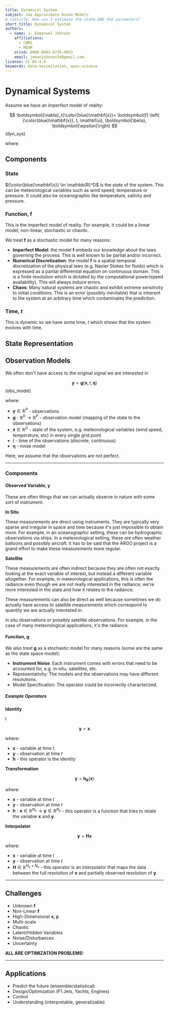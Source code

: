 ```yaml
---
title: Dynamical System
subject: Jax Approximate Ocean Models
# subtitle: How can I estimate the state AND the parameters?
short_title: Dynamical System
authors:
  - name: J. Emmanuel Johnson
    affiliations:
      - CNRS
      - MEOM
    orcid: 0000-0002-6739-0053
    email: jemanjohnson34@gmail.com
license: CC-BY-4.0
keywords: data-assimilation, open-science
---
```


# Dynamical Systems

Assume we have an imperfect model of reality:

$$
\boldsymbol{\nabla}_t{\color{blue}\mathbf{x}}= \boldsymbol{f} \left( {\color{blue}\mathbf{x}}, t, \mathbf{u}, \boldsymbol{\beta}, \boldsymbol{\epsilon}\right)
$$(dyn_sys)

where 


## Components

### State

${\color{blue}\mathbf{x}} \in \mathbb{R}^D$ is the *state* of the system. This can be meteorological variables such as wind speed, temperature or pressure. It could also be oceanographic like temperature, salinity and pressure. 

### Function, $\boldsymbol{f}$

This is the imperfect model of reality. For example, it could be a linear model, non-linear, stochastic or chaotic.

We treat $\boldsymbol{f}$ as a stochastic model for many reasons:

- **Imperfect Model**: the model $\boldsymbol{f}$ embeds our knowledge about the laws governing the process. This is well known to be partial and/or incorrect.
- **Numerical Discretization**: the model $\boldsymbol{f}$ is a spatial-temporal discretization of the physical laws (e.g. Navier Stokes for fluids) which is expressed as a partial differential equation on continuous domain. This is a finite resolution which is dictated by the computational power/speed availability). This will always induce errors.
- **Chaos**: Many natural systems are chaotic and exhibit extreme sensitivity to initial conditions. This is an error (possibly inevitable) that is inherent to the system at an arbitrary time which contaminates the prediction.

### Time, $t$

This is dynamic so we have some time, $t$ which shows that the system evolves with time.

## State Representation



## Observation Models

We often don't have access to the original signal we are interested in

$$
\mathbf{y} = \boldsymbol{g}(\mathbf{x},t, \boldsymbol{\eta})
$$(obs_model)

where:

- $\mathbf{y} \in \mathbb{R}^P$ - observations
- $\boldsymbol{g}: \mathbb{R}^D\rightarrow \mathbb{R}^P$ - observation model (mapping of the state to the observations)
- $\mathbf{x} \in \mathbb{R}^D$ - state of the system, e.g. meteorological variables (wind speed, temperature, etc) in every single grid point
- $t$ - time of the observations (discrete, continuous)
- $\boldsymbol{\eta}$ - noise model

Here, we assume that the observations are not perfect.

---

### Components

#### Observed Variable, $\mathbf{y}$

These are often things that we can actually observe in nature with some sort of instrument. 

**In Situ** 

These measurements are direct using instruments. They are typically very sparse and irregular in space and time because it's just impossible to obtain more. For example, in an oceanographic setting, these can be hydrographic observations via ships. In a meteorological setting, these are often weather balloons and possibly aircraft. It has to be said that the ARGO project is a grand effort to make these measurements more regular. 

**Satellite**

These measurements are often indirect because they are often not exactly looking at the exact variable of interest, but instead a different variable altogether. For example, in meteorological applications, this is often the radiance even though we are not really interested in the radiance; we're more interested in the state and how it relates to the radiance.

These measurements can also be direct as well because sometimes we do actually have access to satellite measurements which correspond to quantity we are actually interested in. 

 in situ observations or possibly satellite observations. For example, in the case of many meteorological applications, it's the radiance.

 #### Function, $\boldsymbol{g}$

We also treat $\boldsymbol{g}$ as a stochastic model for many reasons (some are the same as the state space model):

- **Instrument Noise**: Each instrument comes with errors that need to be accounted for, e.g. in-situ, satellites, etc.
- Representativity: The models and the observations may have different resolutions.
- Model Specification: The operator could be incorrectly characterized.


##### Example Operators

**Identity**

I

$$\mathbf{y} = \mathbf{x}$$

where:

- $\mathbf{x}$ - variable at time $t$.
- $\mathbf{y}$ - observation at time $t$
- $\boldsymbol{h}$ - this operator is the identity


**Transformation**

$$\mathbf{y} = \boldsymbol{h}_{\boldsymbol \theta}(\mathbf{x})$$

where:

- $\mathbf{x}$ - variable at time $t$
- $\mathbf{y}$ - observation at time $t$
- $\mathbf{h}: \mathbf{x} \in \mathbb{R}^{N_x} \rightarrow \mathbf{y} \in \mathbb{R}^{N_y}$ - this operator is a function that tries to relate the variable $\mathbf{x}$ and $\mathbf{y}$.

**Interpolator**

$$\mathbf{y} = \mathbf{H}\mathbf{x}$$

where:

- $\mathbf{x}$ - variable at time $t$
- $\mathbf{y}$ - observation at time $t$
- $\mathbf{H}\in \mathbb{R}^{N_y \times N_x}$ - this operator is an interpolator that maps the data between the full resolution of $\mathbf{x}$ and partially observed resolution of $\mathbf{y}$.


---
## Challenges

- Unknown $\boldsymbol{f}$
- Non-Linear $\boldsymbol{f}$
- High-Dimensional $\mathbf{x,y}$.
- Multi-scale
- Chaotic
- Latent/Hidden Variables
- Noise/Disturbances
- Uncertainty

**ALL ARE OPTIMIZATION PROBLEMS**!

---
## Applications

- Predict the future (ensemble/statistical)
- Design/Optimization (F1 Jets, Yachts, Engines)
- Control
- Understanding (interpretable, generalizable)